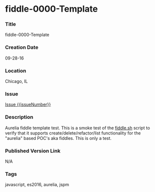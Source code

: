 fiddle-0000-Template
======

### Title

fiddle-0000-Template


### Creation Date

09-28-16


### Location

Chicago, IL


### Issue

[Issue {{issueNumber}}](https://github.com/bradyhouse/house/issues/{{issueNumber}})


### Description

Aurelia fiddle template test.  This is a smoke test of the [fiddle.sh](../../scripts/fiddle.sh) script to verify that
it supports create/delete/refactor/list functionality for the "aurelia" based POC's aka fiddles. This is only a test.


### Published Version Link

N/A


### Tags

javascript, es2016, aurelia, jspm
